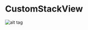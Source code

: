 CustomStackView
===============
![alt tag](https://raw.github.com/Djecksan/CustomStackView/images/default.gif)
